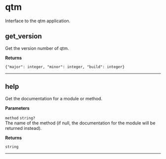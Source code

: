 # qtm

Interface to the qtm application.

## get_version

Get the version number of qtm.

**Returns**

`{"major": integer, "minor": integer, "build": integer}` 


---
## help

Get the documentation for a module or method.

**Parameters**

`method` `string?`<br/>
The name of the method (if null, the documentation for the module will be returned instead).


**Returns**

`string` 


---
